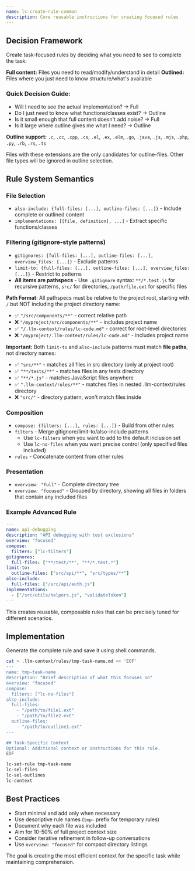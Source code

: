 ```yaml
---
name: lc-create-rule-common
description: Core reusable instructions for creating focused rules
---
```


## Decision Framework

Create task-focused rules by deciding what you need to see to complete the task:

**Full content:** Files you need to read/modify/understand in detail
**Outlined:** Files where you just need to know structure/what's available

### Quick Decision Guide:

- Will I need to see the actual implementation? → Full
- Do I just need to know what functions/classes exist? → Outline
- Is it small enough that full content doesn't add noise? → Full
- Is it large where outline gives me what I need? → Outline

**Outline support:** `.c`, `.cc`, `.cpp`, `.cs`, `.el`, `.ex`, `.elm`, `.go`, `.java`, `.js`, `.mjs`, `.php`, `.py`, `.rb`, `.rs`, `.ts`

Files with these extensions are the only candidates for outline-files. Other file types will be ignored in outline selection.

## Rule System Semantics

### File Selection

- `also-include: {full-files: [...], outline-files: [...]}` - Include complete or outlined content
- `implementations: [[file, definition], ...]` - Extract specific functions/classes

### Filtering (gitignore-style patterns)

- `gitignores: {full-files: [...], outline-files: [...], overview_files: [...]}` - Exclude patterns
- `limit-to: {full-files: [...], outline-files: [...], overview_files: [...]}` - Restrict to patterns
- **All items are pathspecs** - Use `.gitignore` syntax: `**/*.test.js` for recursive patterns, `src/` for directories, `/path/file.ext` for specific files

**Path Format**: All pathspecs must be relative to the project root, starting with `/` but NOT including the project directory name:

- ✅ `"/src/components/**"` - correct relative path
- ❌ `"/myproject/src/components/**"` - includes project name
- ✅ `"/.llm-context/rules/lc-code.md"` - correct for root-level directories
- ❌ `"/myproject/.llm-context/rules/lc-code.md"` - includes project name

**Important:** Both `limit-to` and `also-include` patterns must match **file paths**, not directory names:

- ✅ `"src/**"` - matches all files in src directory (only at project root)
- ✅ `"**/tests/**"` - matches files in any tests directory
- ✅ `"**/*.js"` - matches JavaScript files anywhere
- ✅ `".llm-context/rules/**"` - matches files in nested .llm-context/rules directory
- ❌ `"src/"` - directory pattern, won't match files inside

### Composition

- `compose: {filters: [...], rules: [...]}` - Build from other rules
- `filters` - Merge gitignore/limit-to/also-include patterns
  - Use `lc-filters` when you want to add to the default inclusion set
  - Use `lc-no-files` when you want precise control (only specified files included)
- `rules` - Concatenate content from other rules

### Presentation

- `overview: "full"` - Complete directory tree
- `overview: "focused"` - Grouped by directory, showing all files in folders that contain any included files

### Example Advanced Rule

```yaml
---
name: api-debugging
description: "API debugging with test exclusions"
overview: "focused"
compose:
  filters: ["lc-filters"]
gitignores:
  full-files: ["**/test/**", "**/*.test.*"]
limit-to:
  outline-files: ["src/api/**", "src/types/**"]
also-include:
  full-files: ["/src/api/auth.js"]
implementations:
  - ["/src/utils/helpers.js", "validateToken"]
---
```

This creates reusable, composable rules that can be precisely tuned for different scenarios.

## Implementation

Generate the complete rule and save it using shell commands.

```bash
cat > .llm-context/rules/tmp-task-name.md << 'EOF'
---
name: tmp-task-name
description: "Brief description of what this focuses on"
overview: "focused"
compose:
  filters: ["lc-no-files"]
also-include:
  full-files:
    - "/path/to/file1.ext"
    - "/path/to/file2.ext"
  outline-files:
    - "/path/to/outline1.ext"
---

## Task-Specific Context
Optional: Additional context or instructions for this rule.
EOF

lc-set-rule tmp-task-name
lc-sel-files
lc-sel-outlines
lc-context
```

## Best Practices

- Start minimal and add only when necessary
- Use descriptive rule names (`tmp-` prefix for temporary rules)
- Document why each file was included
- Aim for 10-50% of full project context size
- Consider iterative refinement in follow-up conversations
- Use `overview: "focused"` for compact directory listings

The goal is creating the most efficient context for the specific task while maintaining comprehension.
